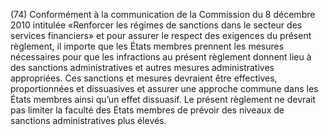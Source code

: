 (74) Conformément à la communication de la Commission du 8 décembre 2010 intitulée «Renforcer les régimes de sanctions dans le secteur des services financiers» et pour assurer le respect des exigences du présent règlement, il importe que les États membres prennent les mesures nécessaires pour que les infractions au présent règlement donnent lieu à des sanctions administratives et autres mesures administratives appropriées. Ces sanctions et mesures devraient être effectives, proportionnées et dissuasives et assurer une approche commune dans les États membres ainsi qu’un effet dissuasif. Le présent règlement ne devrait pas limiter la faculté des États membres de prévoir des niveaux de sanctions administratives plus élevés.